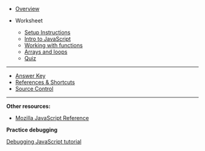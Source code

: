 - [Overview](/javascript/)

- Worksheet

  - [Setup Instructions](/javascript/setup/)
  - [Intro to JavaScript](/javascript/1-js-intro/)
  - [Working with functions](/javascript/2-function/)
  - [Arrays and loops](/javascript/3-array-loop/)
  - [Quiz](/javascript/quiz.md)
  <!-- - [Modules and variables](/javascript/4-modules-variables/) -->  
  <!-- - [Data Types and Methods](/javascript/5-data-types-methods/) -->
  <!-- - [Promises](/javascript/6-promises/) -->

  <!-- NOTE:
  Any commented-out lines need to be MOVED to the end of the list above, or things won't work right! -->
  
  

---

- [Answer Key](/javascript/answer-key.md)
- [References & Shortcuts](/javascript/references/)
- [Source Control](https://kansascitywomenintechnology.github.io/cocktails-worksheets/#/source_control/)

---

**Other resources:**

- [Mozilla JavaScript Reference](https://developer.mozilla.org/en-US/docs/Web/JavaScript)

**Practice debugging**

[Debugging JavaScript tutorial](https://developers.google.com/web/tools/chrome-devtools/javascript/)